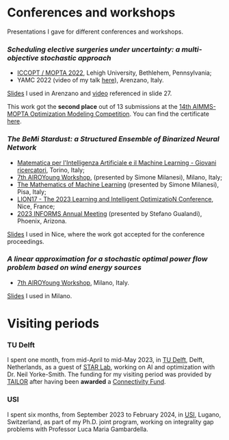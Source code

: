 # Conferences and workshops

Presentations I gave for different conferences and workshops.

### *Scheduling elective surgeries under uncertainty: a multi-objective stochastic approach*


* [ICCOPT / MOPTA 2022](https://iccopt2022.lehigh.edu/), Lehigh University, Bethlehem, Pennsylvania;
* YAMC 2022 (video of my talk [here](https://www.youtube.com/watch?v=H0_yxyK-zK4&t=1232s)), Arenzano, Italy.

[Slides](https://raw.githubusercontent.com/AmbrogioMB/AmbrogioMB.github.io/main/files/healthcare.pdf) I used in Arenzano and [video](https://raw.githubusercontent.com/AmbrogioMB/AmbrogioMB.github.io/main/files/demo_rec.mp4) referenced in slide 27.

This work got the **second place** out of 13 submissions at the [14th AIMMS-MOPTA Optimization Modeling Competition](https://iccopt2022.lehigh.edu/competition-and-prizes/aimms-mopta-competition/). You can find the certificate [here](https://raw.githubusercontent.com/AmbrogioMB/AmbrogioMB.github.io/main/files/mopta.pdf).

### *The BeMi Stardust: a Structured Ensemble of Binarized Neural Network*

* [Matematica per l'Intelligenza Artificiale e il Machine Learning - Giovani ricercatori](https://areeweb.polito.it/disma-excellence/events_2022/GiornateUMI/index.html), Torino, Italy;
* [7th AIROYoung Workshop](https://ayw2023.di.unimi.it/), (presented by Simone Milanesi), Milano, Italy;
* [The Mathematics of Machine Learning](http://www.crm.sns.it/event/506/) (presented by Simone Milanesi), Pisa, Italy;
* [LION17 - The 2023 Learning and Intelligent OptimizatioN Conference](https://lion17.org/), Nice, France;
* [2023 INFORMS Annual Meeting](https://meetings.informs.org/wordpress/phoenix2023/) (presented by Stefano Gualandi), Phoenix, Arizona.

[Slides](https://raw.githubusercontent.com/AmbrogioMB/AmbrogioMB.github.io/main/files/bnn_nizza.pdf) I used in Nice, where the work got accepted for the conference proceedings.

### *A linear approximation for a stochastic optimal power flow problem based on wind energy sources*

* [7th AIROYoung Workshop](https://ayw2023.di.unimi.it/), Milano, Italy.

[Slides](https://raw.githubusercontent.com/AmbrogioMB/AmbrogioMB.github.io/main/files/airo.pdf) I used in Milano.

 <!--- **Conferences where i presented the work *t.b.a.* :** --->

<!--- * t.b.a. --->
<!--- * t.b.a. --->


# Visiting periods

### TU Delft


I spent one month, from mid-April to mid-May 2023, in [TU Delft](https://www.tudelft.nl/), Delft, Netherlands, as a guest of [STAR Lab](https://starlab.ewi.tudelft.nl/), working on AI and optimization with Dr. Neil Yorke-Smith. The funding for my visiting period was provided by [TAILOR](https://tailor-network.eu/) after having been **awarded** a [Connectivity Fund](https://tailor-network.eu/optimal-training-of-a-structured-ensemble-of-binarized-neural-networks-with-mixed-integer-linear-programming-techniques/).


### USI

I spent six months, from September 2023 to February 2024, in [USI](https://www.usi.ch/it), Lugano, Switzerland, as part of my Ph.D. joint program, working on integrality gap problems with Professor Luca Maria Gambardella.
